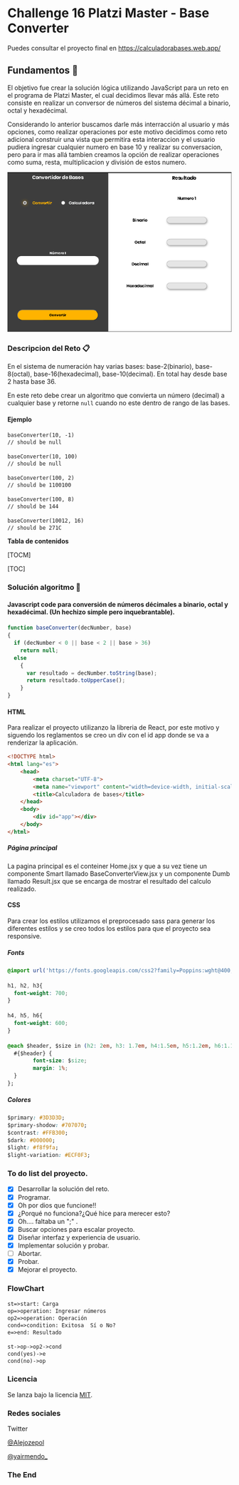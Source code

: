 # Challenge 16 Platzi Master - Base Converter

Puedes consultar el proyecto final en https://calculadorabases.web.app/

## Fundamentos 🚀

El objetivo fue crear la solución lógica utilizando JavaScript para un reto en el programa de Platzi Master, el cual decidimos llevar más allá. Este reto consiste en realizar un conversor de números del sistema décimal a binario, octal y hexadécimal.

Considerando lo anterior buscamos darle más interracción al usuario y más opciones, como realizar operaciones por este motivo decidimos como reto adicional construir una vista que permitira esta interaccion y el usuario pudiera ingresar cualquier numero en base 10 y realizar su conversacion, pero para ir mas allá tambien creamos la opción de realizar operaciones como suma, resta, multiplicacion y división de estos numero.

![vista](src/assets/PantallaHome.PNG)

### Descripcion del Reto 📋

En el sistema de numeración hay varias bases: base-2(binario), base-8(octal), base-16(hexadecimal), base-10(decimal). En total hay desde base 2 hasta base 36.

En este reto debe crear un algoritmo que convierta un número (decimal) a cualquier base y retorne `null` cuando no este dentro de rango de las bases.


#### Ejemplo

```
baseConverter(10, -1)
// should be null

baseConverter(10, 100)
// should be null

baseConverter(100, 2)
// should be 1100100

baseConverter(100, 8)
// should be 144

baseConverter(10012, 16)
// should be 271C

```




**Tabla de contenidos**

[TOCM]

[TOC]


### Solución algoritmo 🔧

#### Javascript code  para conversión de números décimales a binario, octal y hexadécimal. (Un hechizo simple pero inquebrantable).

```javascript
function baseConverter(decNumber, base) 
{
  if (decNumber < 0 || base < 2 || base > 36)
    return null;
  else
    { 
      var resultado = decNumber.toString(base);
      return resultado.toUpperCase();
    }    
}
```

#### HTML

Para realizar el proyecto utilizanzo la libreria de React, por este motivo y siguendo los reglamentos se creo un div con el id app donde se va a renderizar la aplicación.

```html
<!DOCTYPE html>
<html lang="es">
    <head>
        <meta charset="UTF-8">
        <meta name="viewport" content="width=device-width, initial-scale=1.0">
        <title>Calculadora de bases</title>
    </head>
    <body>
        <div id="app"></div>
    </body>
</html>
```

##### Página principal

La pagina principal es el conteiner Home.jsx y que a su vez tiene un componente Smart llamado BaseConverterView.jsx y un componente Dumb llamado Result.jsx que se encarga de mostrar el resultado del calculo realizado.




#### CSS

Para crear los estilos utilizamos el preprocesado sass para generar los diferentes estilos y se creo todos los estilos para que el proyecto sea responsive.


##### Fonts

```css
@import url('https://fonts.googleapis.com/css2?family=Poppins:wght@400;600;700&display=swap');

h1, h2, h3{
  font-weight: 700;
}

h4, h5, h6{
  font-weight: 600;
}

@each $header, $size in (h2: 2em, h3: 1.7em, h4:1.5em, h5:1.2em, h6:1.1em, p:1em) {
  #{$header} {
        font-size: $size;
        margin: 1%;
  }
};
```

##### Colores

```css
$primary: #3D3D3D;
$primary-shodow: #707070;
$contrast: #FFB300;
$dark: #000000;
$light: #f8f9fa;
$light-variation: #ECF0F3;
```

### To do list del proyecto.

- [x] Desarrollar la solución del reto.
- [x] Programar.
- [x] Oh por dios que funcione!!
- [x] ¿Porqué no funciona?¿Qué hice para merecer esto?
- [x] Oh.... faltaba un ";" .
- [x] Buscar opciones para escalar proyecto.
- [x] Diseñar interfaz y experiencia de usuario.
- [x] Implementar solución y probar.
- [ ] Abortar.
- [x] Probar.
- [x] Mejorar el proyecto.

### FlowChart

```flow
st=>start: Carga
op=>operation: Ingresar números
op2=>operation: Operación
cond=>condition: Exitosa  Sí o No?
e=>end: Resultado

st->op->op2->cond
cond(yes)->e
cond(no)->op
```

### Licencia
Se lanza bajo la licencia [MIT](https://opensource.org/licenses/MIT).

### Redes sociales

Twitter

[@Alejozepol](http://https://twitter.com/Alejozepol "@alejozepol")

[@yairmendo_](http://https://twitter.com/yairmendo_ "@yairmendo_")

### The End

